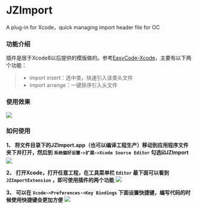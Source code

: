# JZImport
A plug-in for Xcode，quick managing import header file for OC


### 功能介绍
插件是居于Xcode8以后提供的模版做的。参考[EasyCode-Xcode](https://github.com/music4kid/EasyCode-Xcode)，主要有以下两个功能：
> - import insert：选中类，快速引入该类头文件
> - import arrange：一键排序引入头文件


### 使用效果
<img src="https://upload-images.jianshu.io/upload_images/1678677-41b3e311e95b95be.gif?imageMogr2/auto-orient/strip">


### 如何使用

**1、 将文件目录下的JZImport.app（也可以编译工程生产）移动到应用程序文件夹下并打开，然后到 `系统偏好设置->扩展->Xcode Source Editor` 勾选☑️JZImport**
<img src="https://upload-images.jianshu.io/upload_images/1678677-ec59571ace6b6350.png?imageMogr2/auto-orient/strip%7CimageView2/2/w/1240">

**2、 打开Xcode，打开任意工程，在工具菜单栏 `Editor` 最下面可以看到 `JZImportExtension` ，即可使用插件的两个功能**
<img src="https://upload-images.jianshu.io/upload_images/1678677-776bc2fb375990fc.png?imageMogr2/auto-orient/strip%7CimageView2/2/w/1240">

**3、 可以在 `Xcode->Preferences->Key Bindings` 下面设置快捷键，编写代码的时候使用快捷键会更加方便**
<img src="https://upload-images.jianshu.io/upload_images/1678677-0b0e7051760b1a43.png?imageMogr2/auto-orient/strip%7CimageView2/2/w/1240">
